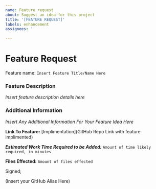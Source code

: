```yaml
---
name: Feature request
about: Suggest an idea for this project
title: '[FEATURE REQUEST]'
labels: enhancement
assignees: ''

---
```

# Feature Request
Feature name: `Insert Feature Title/Name Here`

### Feature Description
_Insert feature description details here_

### Additional Information
_Insert Any Additional Information For Your Feature Idea Here_

**Link To Feature:** [Implimentation](GitHub Repo Link with feature implimented)

***Estimated Work Time Required to be Added:*** `Amount of time likely required, in minutes`

**Files Effected:** `Amount of files effected`

Signed;

(Insert your GitHub Alias Here)